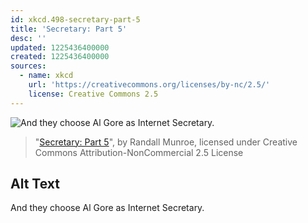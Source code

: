 ```yaml
---
id: xkcd.498-secretary-part-5
title: 'Secretary: Part 5'
desc: ''
updated: 1225436400000
created: 1225436400000
sources:
  - name: xkcd
    url: 'https://creativecommons.org/licenses/by-nc/2.5/'
    license: Creative Commons 2.5
---
```

![And they choose Al Gore as Internet Secretary.](https://imgs.xkcd.com/comics/secretary_part_5.png)
> "[Secretary: Part 5](https://xkcd.com/498/)", by Randall Munroe, licensed under Creative Commons Attribution-NonCommercial 2.5 License

## Alt Text
And they choose Al Gore as Internet Secretary.
